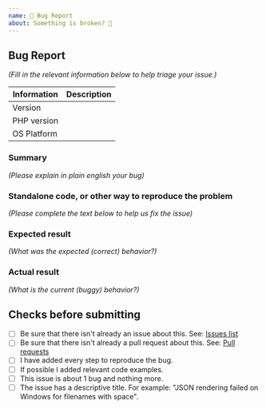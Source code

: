 ```yaml
---
name: 🐛 Bug Report
about: Something is broken? 🔨
---
```


## Bug Report

_(Fill in the relevant information below to help triage your issue.)_

| Information | Description |
|-------------|-------------|
| Version     |             |
| PHP version |             |
| OS Platform |             |

### Summary

_(Please explain in plain english your bug)_

### Standalone code, or other way to reproduce the problem

_(Please complete the text below to help us fix the issue)_

### Expected result

_(What was the expected (correct) behavior?)_

### Actual result

_(What is the current (buggy) behavior?)_

## Checks before submitting

* [ ] Be sure that there isn't already an issue about this. See: [Issues list](https://github.com/bakame-php/stackwatch/issues)
* [ ] Be sure that there isn't already a pull request about this. See: [Pull requests](https://github.com/bakame-php/stackwatch/pulls)
* [ ] I have added every step to reproduce the bug.
* [ ] If possible I added relevant code examples.
* [ ] This issue is about 1 bug and nothing more.
* [ ] The issue has a descriptive title. For example:  "JSON rendering failed on Windows for filenames with space".
